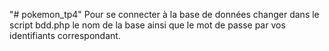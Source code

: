 "# pokemon_tp4"
Pour se connecter à la base de données changer dans le script bdd.php le nom de la base ainsi que le mot 
de passe par vos identifiants correspondant. 
